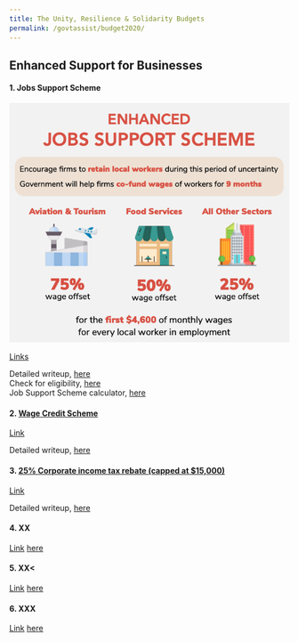 ```yaml
---
title: The Unity, Resilience & Solidarity Budgets 
permalink: /govtassist/budget2020/
---
```


## **Enhanced Support for Businesses**

#### **1. Jobs Support Scheme**

![Jobs Support Scheme](/images/jsspic.png "Jobs Support Scheme")

<ins>Links</ins>

Detailed writeup, <a target="_blank" href="https://www.iras.gov.sg/irashome/Schemes/Businesses/Jobs-Support-Scheme--JSS-/">here</a><br/>
Check for eligibility, <a href="https://mytax.iras.gov.sg/ESVWeb/default.aspx?target=JSSEmployerEligibilitySearch">here</a><br/>
Job Support Scheme calculator, <a href="https://www.iras.gov.sg/irashome/uploadedFiles/IRASHome/Schemes/JSS%20Calculator.xlsx">here</a>

#### **2.	<ins>Wage Credit Scheme</ins>**

<ins>Link</ins>

Detailed writeup, <a target="_blank" href="https://www.iras.gov.sg/IRASHome/Schemes/Businesses/Wage-Credit-Scheme--WCS-/">here</a>


#### **3.	<ins>25% Corporate income tax rebate (capped at $15,000)</ins>**

<ins>Link</ins>

Detailed writeup, <a target="_blank" href="https://www.iras.gov.sg/irashome/Businesses/Companies/Learning-the-basics-of-Corporate-Income-Tax/Corporate-Tax-Rates--Corporate-Income-Tax-Rebates-and-Tax-Exemption-Schemes/#title3">here</a>

#### **4.	XX**

<ins>Link</ins>
<a target="_blank" href="#">here</a>

#### **5.	XX<**

<ins>Link</ins>
<a target="_blank" href="#">here</a>

#### **6.	XXX**

<ins>Link</ins>
<a target="_blank" href="#">here</a>

